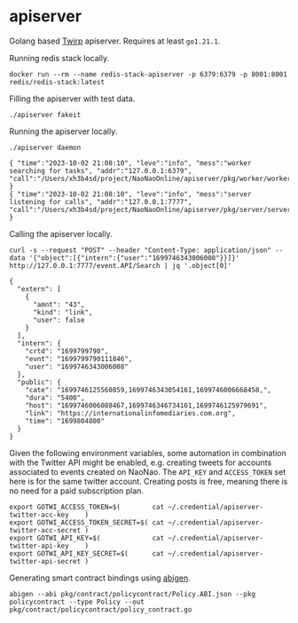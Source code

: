 # apiserver

Golang based [Twirp] apiserver. Requires at least `go1.21.1`.



Running redis stack locally.

```
docker run --rm --name redis-stack-apiserver -p 6379:6379 -p 8001:8001 redis/redis-stack:latest
```



Filling the apiserver with test data.

```
./apiserver fakeit
```



Running the apiserver locally.

```
./apiserver daemon
```

```
{ "time":"2023-10-02 21:08:10", "leve":"info", "mess":"worker searching for tasks", "addr":"127.0.0.1:6379", "call":"/Users/xh3b4sd/project/NaoNaoOnline/apiserver/pkg/worker/worker.go:50" }
{ "time":"2023-10-02 21:08:10", "leve":"info", "mess":"server listening for calls", "addr":"127.0.0.1:7777", "call":"/Users/xh3b4sd/project/NaoNaoOnline/apiserver/pkg/server/server.go:69" }
```



Calling the apiserver locally.

```
curl -s --request "POST" --header "Content-Type: application/json" --data '{"object":[{"intern":{"user":"1699746343006008"}}]}' http://127.0.0.1:7777/event.API/Search | jq '.object[0]'
```

```
{
  "extern": [
    {
      "amnt": "43",
      "kind": "link",
      "user": false
    }
  ],
  "intern": {
    "crtd": "1699799790",
    "evnt": "1699799790111846",
    "user": "1699746343006008"
  },
  "public": {
    "cate": "1699746125560859,1699746343054161,1699746006668458,",
    "dura": "5400",
    "host": "1699746006088467,1699746346734161,1699746125979691",
    "link": "https://internationalinfomediaries.com.org",
    "time": "1699804800"
  }
}
```



Given the following environment variables, some automation in combination with
the Twitter API might be enabled, e.g. creating tweets for accounts associated
to events created on NaoNao. The `API_KEY` and `ACCESS_TOKEN` set here is for
the same twitter account. Creating posts is free, meaning there is no need for a
paid subscription plan.

```
export GOTWI_ACCESS_TOKEN=$(        cat ~/.credential/apiserver-twitter-acc-key    )
export GOTWI_ACCESS_TOKEN_SECRET=$( cat ~/.credential/apiserver-twitter-acc-secret )
export GOTWI_API_KEY=$(             cat ~/.credential/apiserver-twitter-api-key    )
export GOTWI_API_KEY_SECRET=$(      cat ~/.credential/apiserver-twitter-api-secret )
```



Generating smart contract bindings using [abigen].

```
abigen --abi pkg/contract/policycontract/Policy.ABI.json --pkg policycontract --type Policy --out pkg/contract/policycontract/policy_contract.go
```



[abigen]: https://geth.ethereum.org/docs/tools/abigen
[Twirp]: https://github.com/twitchtv/twirp
